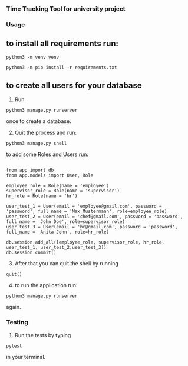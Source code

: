 ### Time Tracking Tool for university project

### Usage

## to install all requirements run:

```
python3 -m venv venv

python3 -m pip install -r requirements.txt
```

## to create all users for your database

1. Run

```
python3 manage.py runserver
```

once to create a database.

2. Quit the process and run:

```
python3 manage.py shell

```

to add some Roles and Users run:

```

from app import db
from app.models import User, Role

employee_role = Role(name = 'employee')
supervisor_role = Role(name = 'supervisor')
hr_role = Role(name = 'hr')

user_test_1 = User(email = 'employee@gmail.com', password = 'password', full_name = 'Max Mustermann', role=employee_role)
user_test_2 = User(email = 'chef@gmail.com', password = 'password', full_name = 'John Doe', role=supervisor_role)
user_test_3 = User(email = 'hr@gmail.com', password = 'password', full_name = 'Anita John', role=hr_role)

db.session.add_all([employee_role, supervisor_role, hr_role, user_test_1, user_test_2,user_test_3])
db.session.commit()
```

3. After that you can quit the shell by running

```
quit()
```

4. to run the application run:

```
python3 manage.py runserver
```

again.

### Testing

1. Run the tests by typing

```
pytest
```

in your terminal.
